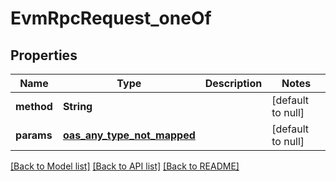 # EvmRpcRequest_oneOf

## Properties

| Name       | Type                               | Description | Notes             |
| ---------- | ---------------------------------- | ----------- | ----------------- |
| **method** | **String**                         |             | [default to null] |
| **params** | [**oas_any_type_not_mapped**](.md) |             | [default to null] |

[[Back to Model list]](../README.md#documentation-for-models) [[Back to API list]](../README.md#documentation-for-api-endpoints) [[Back to README]](../README.md)
